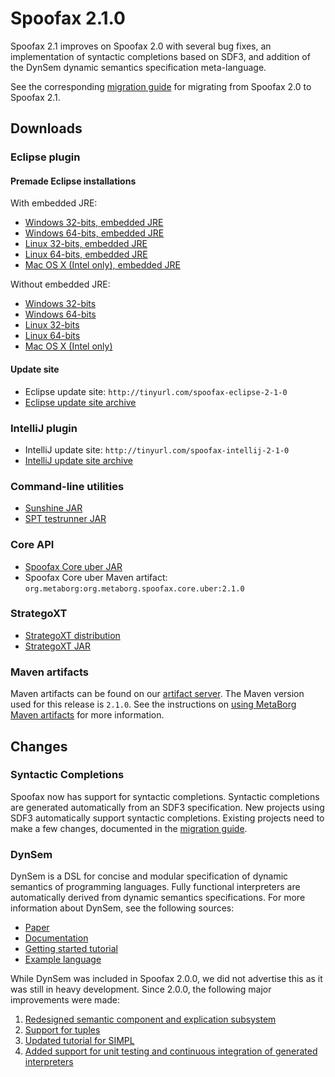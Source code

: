 # Spoofax 2.1.0

Spoofax 2.1 improves on Spoofax 2.0 with several bug fixes, an implementation of syntactic completions based on SDF3, and addition of the DynSem dynamic semantics specification meta-language.

See the corresponding [migration guide](../migrate/2.1.0.md) for migrating from Spoofax 2.0 to Spoofax 2.1.

## Downloads

### Eclipse plugin

#### Premade Eclipse installations

With embedded JRE:

* [Windows 32-bits, embedded JRE](http://artifacts.metaborg.org/service/local/repositories/releases/content/org/metaborg/org.metaborg.spoofax.eclipse.dist/2.1.0/org.metaborg.spoofax.eclipse.dist-2.1.0-windows-x86jre.zip)
* [Windows 64-bits, embedded JRE](http://artifacts.metaborg.org/service/local/repositories/releases/content/org/metaborg/org.metaborg.spoofax.eclipse.dist/2.1.0/org.metaborg.spoofax.eclipse.dist-2.1.0-windows-x64jre.zip)
* [Linux 32-bits, embedded JRE](http://artifacts.metaborg.org/service/local/repositories/releases/content/org/metaborg/org.metaborg.spoofax.eclipse.dist/2.1.0/org.metaborg.spoofax.eclipse.dist-2.1.0-linux-x86jre.tar.gz)
* [Linux 64-bits, embedded JRE](http://artifacts.metaborg.org/service/local/repositories/releases/content/org/metaborg/org.metaborg.spoofax.eclipse.dist/2.1.0/org.metaborg.spoofax.eclipse.dist-2.1.0-linux-x64jre.tar.gz)
* [Mac OS X (Intel only), embedded JRE](http://artifacts.metaborg.org/service/local/repositories/releases/content/org/metaborg/org.metaborg.spoofax.eclipse.dist/2.1.0/org.metaborg.spoofax.eclipse.dist-2.1.0-macosx-x64jre.tar.gz)

Without embedded JRE:

* [Windows 32-bits](http://artifacts.metaborg.org/service/local/repositories/releases/content/org/metaborg/org.metaborg.spoofax.eclipse.dist/2.1.0/org.metaborg.spoofax.eclipse.dist-2.1.0-windows-x86.zip)
* [Windows 64-bits](http://artifacts.metaborg.org/service/local/repositories/releases/content/org/metaborg/org.metaborg.spoofax.eclipse.dist/2.1.0/org.metaborg.spoofax.eclipse.dist-2.1.0-windows-x64.zip)
* [Linux 32-bits](http://artifacts.metaborg.org/service/local/repositories/releases/content/org/metaborg/org.metaborg.spoofax.eclipse.dist/2.1.0/org.metaborg.spoofax.eclipse.dist-2.1.0-linux-x86.tar.gz)
* [Linux 64-bits](http://artifacts.metaborg.org/service/local/repositories/releases/content/org/metaborg/org.metaborg.spoofax.eclipse.dist/2.1.0/org.metaborg.spoofax.eclipse.dist-2.1.0-linux-x64.tar.gz)
* [Mac OS X (Intel only)](http://artifacts.metaborg.org/service/local/repositories/releases/content/org/metaborg/org.metaborg.spoofax.eclipse.dist/2.1.0/org.metaborg.spoofax.eclipse.dist-2.1.0-macosx-x64.tar.gz)

#### Update site

* Eclipse update site: `http://tinyurl.com/spoofax-eclipse-2-1-0`
* [Eclipse update site archive](http://artifacts.metaborg.org/content/repositories/releases/org/metaborg/org.metaborg.spoofax.eclipse.updatesite/2.1.0.qualifier/org.metaborg.spoofax.eclipse.updatesite-2.1.0.qualifier-assembly.zip)

### IntelliJ plugin

* IntelliJ update site: `http://tinyurl.com/spoofax-intellij-2-1-0`
* [IntelliJ update site archive](http://artifacts.metaborg.org/content/repositories/releases/org/metaborg/org.metaborg.intellij.dist/2.1.0/org.metaborg.intellij.dist-2.1.0.zip)

### Command-line utilities

* [Sunshine JAR](http://artifacts.metaborg.org/service/local/repositories/releases/content/org/metaborg/org.metaborg.sunshine2/2.1.0/org.metaborg.sunshine2-2.1.0.jar)
* [SPT testrunner JAR](http://artifacts.metaborg.org/service/local/repositories/releases/content/org/metaborg/org.metaborg.spt.cmd/2.1.0/org.metaborg.spt.cmd-2.1.0.jar)

### Core API

* [Spoofax Core uber JAR](http://artifacts.metaborg.org/service/local/repositories/releases/content/org/metaborg/org.metaborg.spoofax.core.uber/2.1.0/org.metaborg.spoofax.core.uber-2.1.0.jar)
* Spoofax Core uber Maven artifact: `org.metaborg:org.metaborg.spoofax.core.uber:2.1.0`

### StrategoXT

* [StrategoXT distribution](http://artifacts.metaborg.org/service/local/repositories/releases/content/org/metaborg/strategoxt-distrib/2.1.0/strategoxt-distrib-2.1.0-bin.tar)
* [StrategoXT JAR](http://artifacts.metaborg.org/service/local/repositories/releases/content/org/metaborg/strategoxt-jar/2.1.0/strategoxt-jar-2.1.0.jar)

### Maven artifacts

Maven artifacts can be found on our [artifact server](http://artifacts.metaborg.org/content/repositories/releases/org/metaborg/).
The Maven version used for this release is `2.1.0`. See the instructions on [using MetaBorg Maven artifacts](../../dev/maven.md) for more information.


## Changes

### Syntactic Completions

Spoofax now has support for syntactic completions.
Syntactic completions are generated automatically from an SDF3 specification.
New projects using SDF3 automatically support syntactic completions.
Existing projects need to make a few changes, documented in the [migration guide](../migrate/new_completions_framework.md).

### DynSem

DynSem is a DSL for concise and modular specification of dynamic semantics of programming languages.
Fully functional interpreters are automatically derived from dynamic semantics specifications.
For more information about DynSem, see the following sources:

* [Paper](http://repository.tudelft.nl/islandora/object/uuid:2512f403-521a-47af-8fba-bc433509e2ca/?collection=research)
* [Documentation](../../langdev/meta/lang/dynsem/index.rst)
* [Getting started tutorial](../../langdev/meta/lang/dynsem/tutorials/getting-started.rst)
* [Example language](https://github.com/MetaBorgCube/simpl)

While DynSem was included in Spoofax 2.0.0, we did not advertise this as it was still in heavy development.
Since 2.0.0, the following major improvements were made:

1. [Redesigned semantic component and explication subsystem](https://github.com/metaborg/dynsem/pull/98)
2. [Support for tuples](https://github.com/metaborg/dynsem/pull/93)
3. [Updated tutorial for SIMPL](../../langdev/meta/lang/dynsem/tutorials/getting-started.rst)
4. [Added support for unit testing and continuous integration of generated interpreters](../../langdev/meta/lang/dynsem/tutorials/ci-testing.rst)
